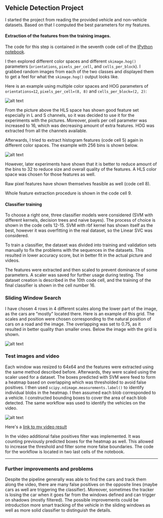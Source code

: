 ## Vehicle Detection Project

[//]: # (Image References)
[image2]: ./output_images/hog.jpg
[image1]: ./output_images/hist.jpg
[image3]: ./output_images/windows.jpg
[image4]: ./output_images/heat.jpg
[video1]: ./project_video.mp4

I started the project from reading the provided vehicle and non-vehicle datasets. Based on that I computed the best parameters for my features.

#### Extraction of the features from the training images.

The code for this step is contained in the seventh code cell of the [IPython notebook](./project.ipynb).

I then explored different color spaces and different `skimage.hog()` parameters (`orientations`, `pixels_per_cell`, and `cells_per_block`).  I grabbed random images from each of the two classes and displayed them to get a feel for what the `skimage.hog()` output looks like.

Here is an example using multiple color spaces and HOG parameters of `orientations=12`, `pixels_per_cell=(8, 8)` and `cells_per_block=(2, 2)`:

![alt text][image2]

From the picture above the HLS space has shown good feature set especially in L and S channels, so it was decided to use it for the experiments with the pictures. Moreover, pixels per cell parameter was increased to 16, which was decreasing amount of extra features. HOG was extracted from all the channels available.

Afterwards, I tried to extract histogram features (code cell 5) again in different color spaces. The example with 256 bins is shown below.

![alt text][image1]

However, later experiments have shown that it is better to reduce amount of the bins to 32 to reduce size and overall quality of the features. A HLS color space was chosen for those features as well.

Raw pixel features have shown themselves feasible as well (code cell 8).

Whole feature extraction procedure is shown in the code cell 9.

#### Classifier training

To choose a right one, three classifier models were considered (SVM with different kernels, decision trees and naive bayes). The process of choice is shown in the code cells 12-15. SVM with rbf kernel has shown itself as the best, however it was overfitting in the real dataset, so the Linear SVC was considered.

To train a classifier, the dataset was divided into training and validation sets manually to fix the problems with the sequences in the datasets. This resulted in lower accuracy score, but in better fit in the actual picture and videos.

The features were extracted and then scaled to prevent dominance of some parameters. A scaler was saved for further usage during testing.
The dataset creation is described in the 10th code cell, and the training of the final classifier is shown in the cell number 16.

### Sliding Window Search

I have chosen 4 rows in 4 different scales along the lower part of the image, as the cars are "mostly" located there. Here is an example of this grid. The scales and position were chosen corresponding to the natural position of cars on a road and the image. The overlapping was set to 0.75, as it resulted in better quality than smaller ones. Below the image with the grid is shown.

![alt text][image3]

### Test images and video

Each window was resized to 64x64 and the features were extracted using the same method described before. Afterwards, they were scaled using the scaler used for a dataset. The boxes predicted with SVM were feed to form a heatmap based on overlapping which was thresholded to avoid false positives. I then used `scipy.ndimage.measurements.label()` to identify individual blobs in the heatmap.  I then assumed each blob corresponded to a vehicle.  I constructed bounding boxes to cover the area of each blob detected. The same workflow was used to identify the vehicles on the video.

![alt text][image4]

Here's a [link to my video result](./project_video_result.mp4)

In the video additional false positives filter was implemented. It was counting previously predicted boxes for the heatmap as well. This allowed to increase the threshold and filter some more false boundaries. The code for the workflow is located in two last cells of the notebook.

---

### Further improvements and problems

Despite the pipeline generally was able to find the cars and track them along the video, there are many false positives on the opposite lines (maybe cars as well are triggering the classifier). Moreover, sometimes the tracker is losing the car when it goes far from the windows defined and can trigger on shadows (mostly filtered). The possible improvements could be introduction more smart tracking of the vehicle in the sliding windows as well as more solid classifier to distinguish the details.
